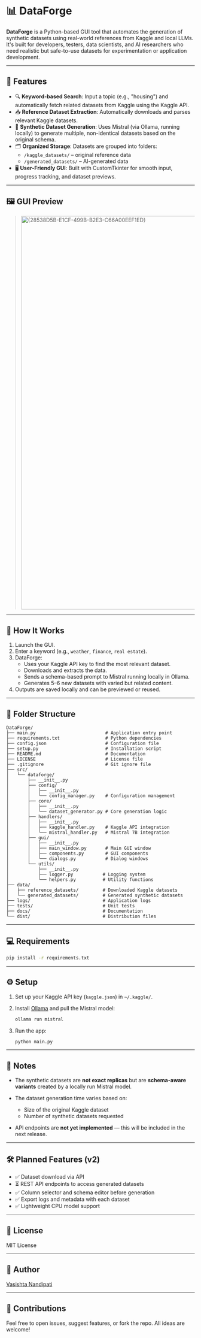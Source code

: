 # 📊 DataForge

**DataForge** is a Python-based GUI tool that automates the generation of synthetic datasets using real-world references from Kaggle and local LLMs. It's built for developers, testers, data scientists, and AI researchers who need realistic but safe-to-use datasets for experimentation or application development.

---

## 🚀 Features

- 🔍 **Keyword-based Search**: Input a topic (e.g., "housing") and automatically fetch related datasets from Kaggle using the Kaggle API.
- 📥 **Reference Dataset Extraction**: Automatically downloads and parses relevant Kaggle datasets.
- 🤖 **Synthetic Dataset Generation**: Uses Mistral (via Ollama, running locally) to generate multiple, non-identical datasets based on the original schema.
- 🗂️ **Organized Storage**: Datasets are grouped into folders:
  - `/kaggle_datasets/` – original reference data
  - `/generated_datasets/` – AI-generated data
- 🖥️ **User-Friendly GUI**: Built with CustomTkinter for smooth input, progress tracking, and dataset previews.

---

## 🖼️ GUI Preview

> <img width="1051" alt="{28538D5B-E1CF-499B-B2E3-C66A00EEF1ED}" src="https://github.com/user-attachments/assets/d4e775cb-1f64-473e-814d-f55085751b4c" />

---

## 🔧 How It Works

1. Launch the GUI.
2. Enter a keyword (e.g., `weather`, `finance`, `real estate`).
3. DataForge:
   - Uses your Kaggle API key to find the most relevant dataset.
   - Downloads and extracts the data.
   - Sends a schema-based prompt to Mistral running locally in Ollama.
   - Generates 5–6 new datasets with varied but related content.
4. Outputs are saved locally and can be previewed or reused.

---

## 📁 Folder Structure

```plaintext
DataForge/
├── main.py                          # Application entry point
├── requirements.txt                 # Python dependencies
├── config.json                      # Configuration file
├── setup.py                         # Installation script
├── README.md                        # Documentation
├── LICENSE                          # License file
├── .gitignore                       # Git ignore file
├── src/
│   └── dataforge/
│       ├── __init__.py
│       ├── config/
│       │   ├── __init__.py
│       │   └── config_manager.py    # Configuration management
│       ├── core/
│       │   ├── __init__.py
│       │   └── dataset_generator.py # Core generation logic
│       ├── handlers/
│       │   ├── __init__.py
│       │   ├── kaggle_handler.py    # Kaggle API integration
│       │   └── mistral_handler.py   # Mistral 7B integration
│       ├── gui/
│       │   ├── __init__.py
│       │   ├── main_window.py       # Main GUI window
│       │   ├── components.py        # GUI components
│       │   └── dialogs.py           # Dialog windows
│       └── utils/
│           ├── __init__.py
│           ├── logger.py           # Logging system
│           └── helpers.py          # Utility functions
├── data/
│   ├── reference_datasets/         # Downloaded Kaggle datasets
│   └── generated_datasets/         # Generated synthetic datasets
├── logs/                           # Application logs
├── tests/                          # Unit tests
├── docs/                           # Documentation
└── dist/                           # Distribution files

```
---
## 💻 Requirements

```bash
pip install -r requirements.txt
```

---

## ⚙️ Setup

1. Set up your Kaggle API key (`kaggle.json`) in `~/.kaggle/`.
2. Install [Ollama](https://ollama.com/) and pull the Mistral model:

   ```bash
   ollama run mistral
   ```
3. Run the app:

   ```bash
   python main.py
   ```

---

## 📌 Notes

* The synthetic datasets are **not exact replicas** but are **schema-aware variants** created by a locally run Mistral model.
* The dataset generation time varies based on:

  * Size of the original Kaggle dataset
  * Number of synthetic datasets requested
* API endpoints are **not yet implemented** — this will be included in the next release.

---

## 🛠️ Planned Features (v2)

* ✅ Dataset download via API
* ⏳ REST API endpoints to access generated datasets
* ✅ Column selector and schema editor before generation
* ✅ Export logs and metadata with each dataset
* ✅ Lightweight CPU model support

---

## 📄 License

MIT License

---

## 👤 Author

[Vasishta Nandipati](https://github.com/Vasishta03)

---

## 🙌 Contributions

Feel free to open issues, suggest features, or fork the repo. All ideas are welcome!

